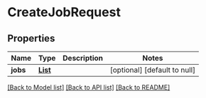 # CreateJobRequest
## Properties

Name | Type | Description | Notes
------------ | ------------- | ------------- | -------------
**jobs** | [**List**](CreateJobDetail.md) |  | [optional] [default to null]

[[Back to Model list]](../README.md#documentation-for-models) [[Back to API list]](../README.md#documentation-for-api-endpoints) [[Back to README]](../README.md)

